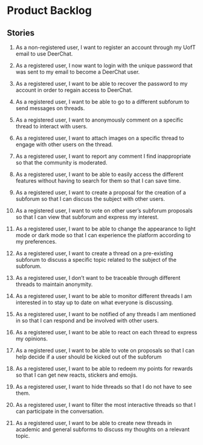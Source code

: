 # Product Backlog

## Stories

1. As a non-registered user, I want to register an account through my UofT email to use DeerChat.

2. As a registered user, I now want to login with the unique password that was sent to my email to become a DeerChat user.

3. As a registered user, I want to be able to recover the password to my account in order to regain access to DeerChat.

4. As a registered user, I want to be able to go to a different subforum to send messages on threads.

5. As a registered user, I want to anonymously comment on a specific thread to interact with users.

6. As a registered user, I want to attach images on a specific thread to engage with other users on the thread. 

7. As a registered user, I want to report any comment I find inappropriate so that the community is moderated.

8. As a registered user, I want to be able to easily access the different features without having to search for them so that I can save time.

9. As a registered user, I want to create a proposal for the creation of a subforum so that I can discuss the subject with other users.

10. As a registered user, I want to vote on other user’s subforum proposals so that I can view that subforum and express my interest.

11. As a registered user, I want to be able to change the appearance to light mode or dark mode so that I can experience the platform according to my preferences.

12. As a registered user, I want to create a thread on a pre-existing subforum to discuss a specific topic related to the subject of the subforum.

13. As a registered user, I don’t want to be traceable through different threads to maintain anonymity.

14. As a registered user, I want to be able to monitor different threads I am interested in to stay up to date on what everyone is discussing.

15. As a registered user, I want to be notified of any threads I am mentioned in so that I can respond and be involved with other users.

16. As a registered user, I want to be able to react on each thread to express my opinions.

17. As a registered user, I want to be able to vote on proposals so that I can help decide if a user should be kicked out of the subforum

18. As a registered user, I want to be able to redeem my points for rewards so that I can get new reacts, stickers and emojis.

19. As a registered user, I want to hide threads so that I do not have to see them.

20. As a registered user, I want to filter the most interactive threads so that I can participate in the conversation.

21. As a registered user, I want to be able to create new threads in academic and general subforms to discuss my thoughts on a relevant topic. 
